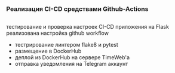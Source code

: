 ### Реализация CI-CD средствами Github-Actions
##

тестирование и проверка настроек CI-CD приложения на Flask 
реализована настройка github workflow 
 - тестрирование линтером flake8 и pytest
 - размещение в DockerHub
 - деплой из DockerHub на сервере TimeWeb'a
 - отправка уведомления на Telegram аккаунт
 
 
